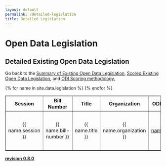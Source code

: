 ```yaml
---
layout: default
permalink: /detailed-legislation
title: Detailed Legislation
---
```


# Open Data Legislation
## Detailed Existing Open Data Legislation
Go back to the <a target="_blank" href="/legislation">Summary of Existing Open Data Legislation</a>, <a target="_blank" href="/scored-legislation">Scored Existing Open Data Legislation</a>, and <a target="_blank" href="/scoring">ODI Scoring methodology.</a>
<table cellpadding="10" border="1">
	<tr>
		<th>Session</th>
		<th>Bill Number</th>
		<th>Title</th>
		<th>Organization</th>
		<th>ODI Review</th>
		<th>Bill Text</th>
		<th>Source</th>
		<th>Sponsors</th>
		<th>Past Legislation</th>
		<th>Related Legislation</th>
		<th>Introduced</th>
		<th>Last Activity</th>
		<th>Comments</th>
	</tr>
{% for name in site.data.legislation %}
  <tr>
  	<td class="tablecolumn" align="center">{{ name.session }}</td>
  	<td class="tablecolumn" align="center">{{ name.bill-number }}</td>
  	<td class="tablecolumn largetablecolumn" align="center">{{ name.title }}</td>
  	<td class="tablecolumn" align="center">{{ name.organization }}</td>
  	<td class="tablecolumn largetablecolumn" align="center"><a target="_blank" href="{{ name.review }}">{{ name.review }}</a></td>
  	<td class="tablecolumn" align="center"><a target="_blank" href="{{ name.bill-text }}">{{ name.organization }}-{{ name.session }}-{{ name.bill-number }}</a></td>
  	<td class="tablecolumn" align="center"><a target="_blank" href="{{ name.source }}">{{ name.organization }}-{{ name.session }}-{{ name.bill-number }}</a></td>
  	<td class="tablecolumn" align="center">{{ name.sponsors }}</td>
  	<td class="tablecolumn" align="center">{{ name.past-legislation }}</td>
  	<td class="tablecolumn" align="center">{{ name.related-legislation }}</td>
  	<td class="tablecolumn largetablecolumn" align="center">{{ name.introduced }}</td>
  	<td class="tablecolumn largetablecolumn" align="center">{{ name.last-activity }}</td>
  	<td class="tablecolumn largetablecolumn" align="center">{{ name.comments }}</td>
  </tr>
{% endfor %}
</table>

**<a target="_blank" href="https://github.com/opendatainitiative/opendatalegislation/tree/0.8.0">revision 0.8.0</a>**
